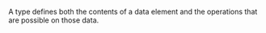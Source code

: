 A type defines both the contents of a data element and the operations that are possible on those data.

